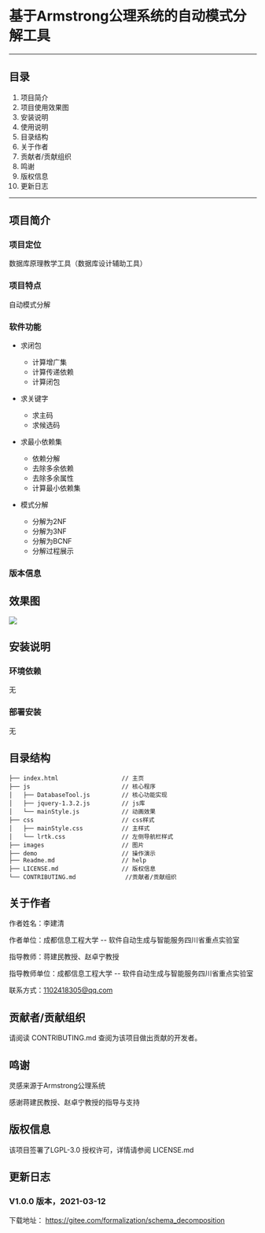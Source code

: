# 基于Armstrong公理系统的自动模式分解工具

------

## 目录

1. 项目简介
2. 项目使用效果图
3. 安装说明
4. 使用说明
5. 目录结构
6. 关于作者
7. 贡献者/贡献组织
8. 鸣谢
9. 版权信息
10. 更新日志

------

## 项目简介

### 项目定位

数据库原理教学工具（数据库设计辅助工具）

### 项目特点

自动模式分解

### 软件功能

- 求闭包

  + 计算增广集
  + 计算传递依赖
  + 计算闭包

- 求关键字

  + 求主码
  + 求候选码

- 求最小依赖集

  + 依赖分解
  + 去除多余依赖
  + 去除多余属性
  + 计算最小依赖集

- 模式分解

  + 分解为2NF
  + 分解为3NF
  + 分解为BCNF
  + 分解过程展示

  

### 版本信息



## 效果图

![](https://gitee.com/formalization/schema_decomposition/raw/master/images/interface.png)

## 安装说明

### 环境依赖

无

### 部署安装

无

## 目录结构

```
├── index.html                  // 主页
├── js                          // 核心程序
│   ├── DatabaseTool.js         // 核心功能实现
│   ├── jquery-1.3.2.js         // js库 
│   └── mainStyle.js         	// 动画效果
├── css							// css样式
│   ├── mainStyle.css           // 主样式
│   └── lrtk.css                // 左侧导航栏样式      
├── images                      // 图片
├── demo                        // 操作演示
├── Readme.md                   // help
├── LICENSE.md              	// 版权信息
└── CONTRIBUTING.md         	 //贡献者/贡献组织

```

## 关于作者

作者姓名：李建清

作者单位：成都信息工程大学 -- 软件自动生成与智能服务四川省重点实验室

指导教师：蒋建民教授、赵卓宁教授

指导教师单位：成都信息工程大学 -- 软件自动生成与智能服务四川省重点实验室

联系方式：1102418305@qq.com

## 贡献者/贡献组织

请阅读 CONTRIBUTING.md 查阅为该项目做出贡献的开发者。

## 鸣谢

灵感来源于Armstrong公理系统

感谢蒋建民教授、赵卓宁教授的指导与支持

## 版权信息

该项目签署了LGPL-3.0 授权许可，详情请参阅 LICENSE.md

## 更新日志

### V1.0.0 版本，2021-03-12

下载地址： https://gitee.com/formalization/schema_decomposition
